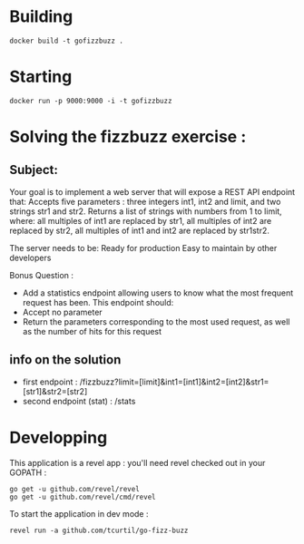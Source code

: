 # Building

    docker build -t gofizzbuzz .

# Starting

    docker run -p 9000:9000 -i -t gofizzbuzz

# Solving the fizzbuzz exercise :

## Subject:

Your goal is to implement a web server that will expose a REST API endpoint that: 
Accepts five parameters : three integers int1, int2 and limit, and two strings str1 and str2.
Returns a list of strings with numbers from 1 to limit, where: all multiples of int1 are replaced by str1, all multiples of int2 are replaced by str2, all multiples of int1 and int2 are replaced by str1str2.

The server needs to be:
Ready for production
Easy to maintain by other developers

Bonus Question :
- Add a statistics endpoint allowing users to know what the most frequent request has been. 
This endpoint should:
- Accept no parameter
- Return the parameters corresponding to the most used request, as well as the number of hits for this request

## info on the solution
- first endpoint : /fizzbuzz?limit=[limit]&int1=[int1]&int2=[int2]&str1=[str1]&str2=[str2]
- second endpoint (stat) : /stats

# Developping

This application is a revel app : you'll need revel checked out in your GOPATH :

    go get -u github.com/revel/revel
    go get -u github.com/revel/cmd/revel

To start the application in dev mode :

    revel run -a github.com/tcurtil/go-fizz-buzz


